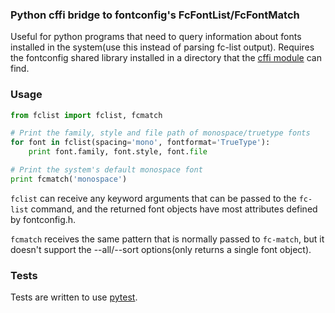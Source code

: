 ### Python cffi bridge to fontconfig's FcFontList/FcFontMatch

Useful for python programs that need to query information about fonts installed
in the system(use this instead of parsing fc-list output). Requires the
fontconfig shared library installed in a directory that the [cffi module] can
find.

### Usage

```python
from fclist import fclist, fcmatch

# Print the family, style and file path of monospace/truetype fonts
for font in fclist(spacing='mono', fontformat='TrueType'):
    print font.family, font.style, font.file

# Print the system's default monospace font
print fcmatch('monospace')
```

`fclist` can receive any keyword arguments that can be passed to the `fc-list`
command, and the returned font objects have most attributes defined by
fontconfig.h.

`fcmatch` receives the same pattern that is normally passed to `fc-match`, but
it doesn't support the --all/--sort options(only returns a single font object).

### Tests
Tests are written to use [pytest].

[cffi module]: https://cffi.readthedocs.io/en/latest/
[pytest]: https://docs.pytest.org
